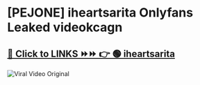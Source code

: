 
 # [PEJONE] iheartsarita Onlyfans Leaked videokcagn

## <h2><a href="https://clipsfans.com/iheartsarita&ref=git">🔗 Click to LINKS ⏩⏩ 👉 🟢 iheartsarita </a></h2>

<a href="https://clipsfans.com/iheartsarita&ref=git" rel="nofollow" data-target="animated-image.originalLink"><img src="https://i.ibb.co.com/xMMVF88/686577567.gif" alt="Viral Video Original" style="max-width: 100%; display: inline-block;" data-target="animated-image.originalImage"></a>

